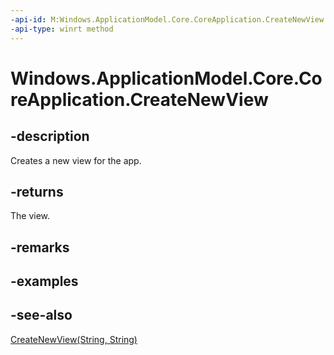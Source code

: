 ----api-id: M:Windows.ApplicationModel.Core.CoreApplication.CreateNewView
-api-type: winrt method
---<!-- Method syntaxpublic Windows.ApplicationModel.Core.CoreApplicationView CreateNewView()--># Windows.ApplicationModel.Core.CoreApplication.CreateNewView## -descriptionCreates a new view for the app.## -returnsThe view.## -remarks## -examples## -see-also[CreateNewView(String, String)](coreapplication_createnewview_563301789.md)